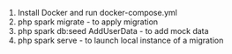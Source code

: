 1. Install Docker and run docker-compose.yml
2. php spark migrate - to apply migration
3. php spark db:seed AddUserData - to add mock data
4. php spark serve - to launch local instance of a migration
